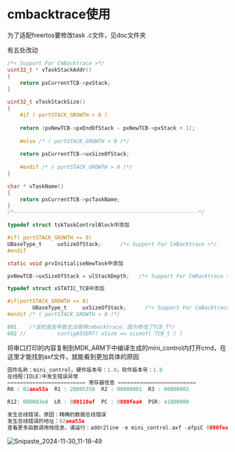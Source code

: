 # cmbacktrace使用

为了适配freertos要修改task .c文件，见doc文件夹

有五处改动

```C
/*< Support For CmBacktrace >*/
uint32_t * vTaskStackAddr()
{
    return pxCurrentTCB->pxStack;
}

uint32_t vTaskStackSize()
{
    #if ( portSTACK_GROWTH > 0 )
    
    return (pxNewTCB->pxEndOfStack - pxNewTCB->pxStack + 1);
    
    #else /* ( portSTACK_GROWTH > 0 )*/
    
    return pxCurrentTCB->uxSizeOfStack;
    
    #endif /* ( portSTACK_GROWTH > 0 )*/
}

char * vTaskName()
{
    return pxCurrentTCB->pcTaskName;
}
/*-----------------------------------------------------------*/

```

```C
typedef struct tskTaskControlBlock中添加

#if( portSTACK_GROWTH <= 0)
UBaseType_t     uxSizeOfStack;      /*< Support For CmBacktrace >*/
#endif
```

```C
static void prvInitialiseNewTask中添加

pxNewTCB->uxSizeOfStack = ulStackDepth;   /*< Support For CmBacktrace >*/
```

```C
typedef struct xSTATIC_TCB中添加

#if(portSTACK_GROWTH <= 0)
        UBaseType_t     uxSizeOfStack;      /*< Support For CmBacktrace >*/
#endif /* ( portSTACK_GROWTH > 0 )*/
```

```c
601    /*该检查会导致无法使用cmbacktrace，因为修改了TCB_T*/
602 //			configASSERT( xSize == sizeof( TCB_t ) )
```

将串口打印的内容复制到MDK_ARM下中编译生成的mini_control内打开cmd，在这里才能找到axf文件，就能看到更加具体的原因

```C
固件名称：mini_control，硬件版本号：1.0，软件版本号：1.0
在线程(IDLE)中发生错误异常
========================= 寄存器信息 =========================
R0 : 02aea53a  R1 : 20005350  R2 : 00000001  R3 : 00000002

R12: 000003e8  LR : 080110af  PC : 0800fea4  PSR: 41000000

发生总线错误，原因：精确的数据总线错误
发生总线错误的地址：02aea53a
查看更多函数调用栈信息，请运行：addr2line -e mini_control.axf -afpiC 0800fea4 080110ae 0800fa98 080109c8 08011120 08010ad6 0800f676 0800fec8 
```

![Snipaste_2024-11-30_11-18-49](D:\Aproject\foc\mini_ctrl\doc\7.readme\pictrue\Snipaste_2024-11-30_11-18-49.png)

